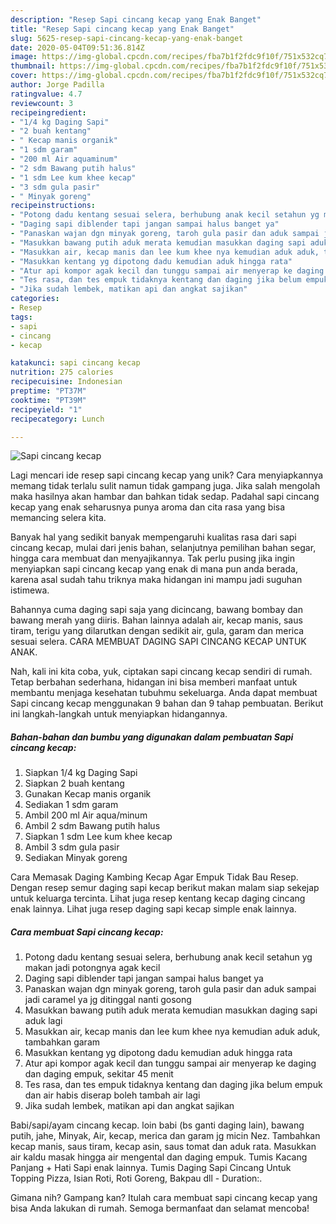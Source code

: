 ```yaml
---
description: "Resep Sapi cincang kecap yang Enak Banget"
title: "Resep Sapi cincang kecap yang Enak Banget"
slug: 5625-resep-sapi-cincang-kecap-yang-enak-banget
date: 2020-05-04T09:51:36.814Z
image: https://img-global.cpcdn.com/recipes/fba7b1f2fdc9f10f/751x532cq70/sapi-cincang-kecap-foto-resep-utama.jpg
thumbnail: https://img-global.cpcdn.com/recipes/fba7b1f2fdc9f10f/751x532cq70/sapi-cincang-kecap-foto-resep-utama.jpg
cover: https://img-global.cpcdn.com/recipes/fba7b1f2fdc9f10f/751x532cq70/sapi-cincang-kecap-foto-resep-utama.jpg
author: Jorge Padilla
ratingvalue: 4.7
reviewcount: 3
recipeingredient:
- "1/4 kg Daging Sapi"
- "2 buah kentang"
- " Kecap manis organik"
- "1 sdm garam"
- "200 ml Air aquaminum"
- "2 sdm Bawang putih halus"
- "1 sdm Lee kum khee kecap"
- "3 sdm gula pasir"
- " Minyak goreng"
recipeinstructions:
- "Potong dadu kentang sesuai selera, berhubung anak kecil setahun yg makan jadi potongnya agak kecil"
- "Daging sapi diblender tapi jangan sampai halus banget ya"
- "Panaskan wajan dgn minyak goreng, taroh gula pasir dan aduk sampai jadi caramel ya jg ditinggal nanti gosong"
- "Masukkan bawang putih aduk merata kemudian masukkan daging sapi aduk lagi"
- "Masukkan air, kecap manis dan lee kum khee nya kemudian aduk aduk, tambahkan garam"
- "Masukkan kentang yg dipotong dadu kemudian aduk hingga rata"
- "Atur api kompor agak kecil dan tunggu sampai air menyerap ke daging dan daging empuk, sekitar 45 menit"
- "Tes rasa, dan tes empuk tidaknya kentang dan daging jika belum empuk dan air habis diserap boleh tambah air lagi"
- "Jika sudah lembek, matikan api dan angkat sajikan"
categories:
- Resep
tags:
- sapi
- cincang
- kecap

katakunci: sapi cincang kecap 
nutrition: 275 calories
recipecuisine: Indonesian
preptime: "PT37M"
cooktime: "PT39M"
recipeyield: "1"
recipecategory: Lunch

---
```



![Sapi cincang kecap](https://img-global.cpcdn.com/recipes/fba7b1f2fdc9f10f/751x532cq70/sapi-cincang-kecap-foto-resep-utama.jpg)

Lagi mencari ide resep sapi cincang kecap yang unik? Cara menyiapkannya memang tidak terlalu sulit namun tidak gampang juga. Jika salah mengolah maka hasilnya akan hambar dan bahkan tidak sedap. Padahal sapi cincang kecap yang enak seharusnya punya aroma dan cita rasa yang bisa memancing selera kita.

Banyak hal yang sedikit banyak mempengaruhi kualitas rasa dari sapi cincang kecap, mulai dari jenis bahan, selanjutnya pemilihan bahan segar, hingga cara membuat dan menyajikannya. Tak perlu pusing jika ingin menyiapkan sapi cincang kecap yang enak di mana pun anda berada, karena asal sudah tahu triknya maka hidangan ini mampu jadi suguhan istimewa.

Bahannya cuma daging sapi saja yang dicincang, bawang bombay dan bawang merah yang diiris. Bahan lainnya adalah air, kecap manis, saus tiram, terigu yang dilarutkan dengan sedikit air, gula, garam dan merica sesuai selera. CARA MEMBUAT DAGING SAPI CINCANG KECAP UNTUK ANAK.


Nah, kali ini kita coba, yuk, ciptakan sapi cincang kecap sendiri di rumah. Tetap berbahan sederhana, hidangan ini bisa memberi manfaat untuk membantu menjaga kesehatan tubuhmu sekeluarga. Anda dapat membuat Sapi cincang kecap menggunakan 9 bahan dan 9 tahap pembuatan. Berikut ini langkah-langkah untuk menyiapkan hidangannya.

<!--inarticleads1-->

##### Bahan-bahan dan bumbu yang digunakan dalam pembuatan Sapi cincang kecap:

1. Siapkan 1/4 kg Daging Sapi
1. Siapkan 2 buah kentang
1. Gunakan  Kecap manis organik
1. Sediakan 1 sdm garam
1. Ambil 200 ml Air aqua/minum
1. Ambil 2 sdm Bawang putih halus
1. Siapkan 1 sdm Lee kum khee kecap
1. Ambil 3 sdm gula pasir
1. Sediakan  Minyak goreng


Cara Memasak Daging Kambing Kecap Agar Empuk Tidak Bau Resep. Dengan resep semur daging sapi kecap berikut makan malam siap sekejap untuk keluarga tercinta. Lihat juga resep kentang kecap daging cincang enak lainnya. Lihat juga resep daging sapi kecap simple enak lainnya. 

<!--inarticleads2-->

##### Cara membuat Sapi cincang kecap:

1. Potong dadu kentang sesuai selera, berhubung anak kecil setahun yg makan jadi potongnya agak kecil
1. Daging sapi diblender tapi jangan sampai halus banget ya
1. Panaskan wajan dgn minyak goreng, taroh gula pasir dan aduk sampai jadi caramel ya jg ditinggal nanti gosong
1. Masukkan bawang putih aduk merata kemudian masukkan daging sapi aduk lagi
1. Masukkan air, kecap manis dan lee kum khee nya kemudian aduk aduk, tambahkan garam
1. Masukkan kentang yg dipotong dadu kemudian aduk hingga rata
1. Atur api kompor agak kecil dan tunggu sampai air menyerap ke daging dan daging empuk, sekitar 45 menit
1. Tes rasa, dan tes empuk tidaknya kentang dan daging jika belum empuk dan air habis diserap boleh tambah air lagi
1. Jika sudah lembek, matikan api dan angkat sajikan


Babi/sapi/ayam cincang kecap. loin babi (bs ganti daging lain), bawang putih, jahe, Minyak, Air, kecap, merica dan garam jg micin Nez. Tambahkan kecap manis, saus tiram, kecap asin, saus tomat dan aduk rata. Masukkan air kaldu masak hingga air mengental dan daging empuk. Tumis Kacang Panjang + Hati Sapi enak lainnya. Tumis Daging Sapi Cincang Untuk Topping Pizza, Isian Roti, Roti Goreng, Bakpau dll - Duration:. 

Gimana nih? Gampang kan? Itulah cara membuat sapi cincang kecap yang bisa Anda lakukan di rumah. Semoga bermanfaat dan selamat mencoba!
